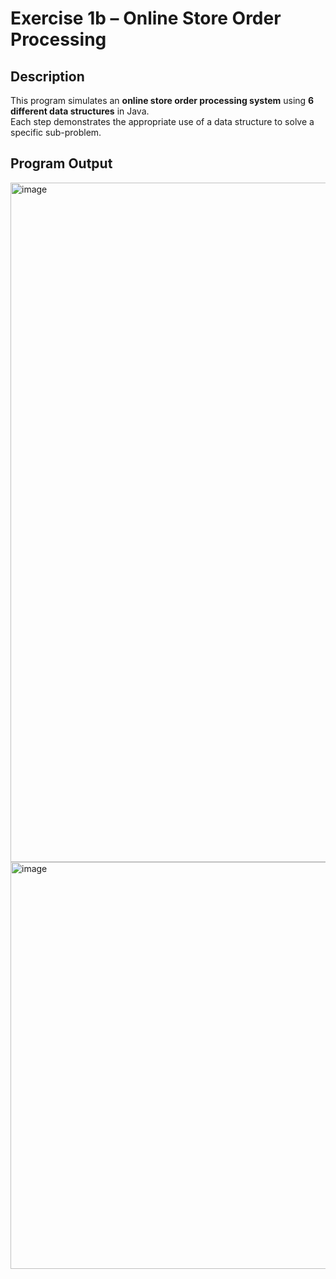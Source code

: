 # Exercise 1b – Online Store Order Processing

## Description
This program simulates an **online store order processing system** using **6 different data structures** in Java.  
Each step demonstrates the appropriate use of a data structure to solve a specific sub-problem.

## Program Output

<img width="1084" height="1087" alt="image" src="https://github.com/user-attachments/assets/e9849c66-abcb-4cf0-bc79-c716af0e39a9" />

<img width="1065" height="651" alt="image" src="https://github.com/user-attachments/assets/956652aa-66f4-4551-9a19-df847f226edb" />
